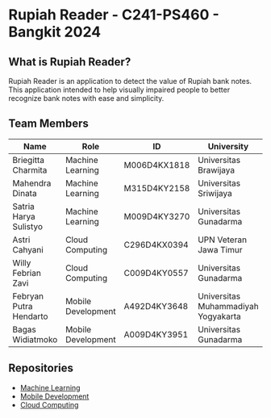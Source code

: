 # **Rupiah Reader - C241-PS460 - Bangkit 2024**

## What is Rupiah Reader?
Rupiah Reader is an application to detect the value of Rupiah bank notes. This application intended to help visually impaired people to better recognize bank notes with ease and simplicity.

## Team Members

| Name                      | Role               | ID          | University                          |
| ------------------------- | ------------------ | ----------- | ----------------------------------- |
| Briegitta Charmita        | Machine Learning   | M006D4KX1818| Universitas Brawijaya |
| Mahendra Dinata           | Machine Learning   | M315D4KY2158| Universitas Sriwijaya |
| Satria Harya Sulistyo     | Machine Learning   | M009D4KY3270| Universitas Gunadarma |
| Astri Cahyani             | Cloud Computing    | C296D4KX0394| UPN Veteran Jawa Timur|
| Willy Febrian Zavi        | Cloud Computing    | C009D4KY0557| Universitas Gunadarma |
| Febryan Putra Hendarto    | Mobile Development | A492D4KY3648| Universitas Muhammadiyah Yogyakarta |
|  Bagas Widiatmoko         | Mobile Development | A009D4KY3951| Universitas Gunadarma |

## Repositories
* [Machine Learning](https://github.com/Rupiah-Reader-C241-PS460/ML-Progress)
* [Mobile Development](https://github.com/Rupiah-Reader-C241-PS460/MD-Progress)
* [Cloud Computing](https://github.com/Rupiah-Reader-C241-PS460/CC-Progress)
